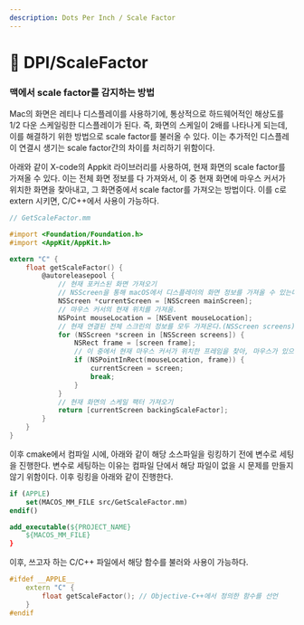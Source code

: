 ```yaml
---
description: Dots Per Inch / Scale Factor
---
```


# 💩 DPI/ScaleFactor

### 맥에서 scale factor를 감지하는 방법

Mac의 화면은 레티나 디스플레이를 사용하기에, 통상적으로 하드웨어적인 해상도를 1/2 다운 스케일링한 디스플레이가 된다. 즉, 화면의 스케일이 2배를 나타나게 되는데, 이를 해결하기 위한 방법으로 scale factor를 불러올 수 있다. 이는 추가적인 디스플레이 연결시 생기는 scale factor간의 차이를 처리하기 위함이다.

아래와 같이 X-code의 Appkit 라이브러리를 사용하여, 현재 화면의 scale factor를 가져올 수 있다. 이는 전체 화면 정보를 다 가져와서, 이 중 현재 화면에 마우스 커서가 위치한 화면을 찾아내고, 그 화면중에서 scale factor를 가져오는 방법이다. 이를 c로 extern 시키면, C/C++에서 사용이 가능하다.

```objectivec
// GetScaleFactor.mm

#import <Foundation/Foundation.h>
#import <AppKit/AppKit.h>

extern "C" {
    float getScaleFactor() {
        @autoreleasepool {
            // 현재 포커스된 화면 가져오기
            // NSScreen을 통해 macOS에서 디스플레이의 화면 정보를 가져올 수 있는데, 이 중mainScreen의 정보를 가져온다.
            NSScreen *currentScreen = [NSScreen mainScreen];
            // 마우스 커서의 현재 위치를 가져옴.
            NSPoint mouseLocation = [NSEvent mouseLocation];
            // 현재 연결된 전체 스크린의 정보를 모두 가져온다.(NSScreen screens)
            for (NSScreen *screen in [NSScreen screens]) {
                NSRect frame = [screen frame];
                // 이 중에서 현재 마우스 커서가 위치한 프레임을 찾아, 마우스가 있으면 해당 화면의 정보를 가져온다.
                if (NSPointInRect(mouseLocation, frame)) {
                    currentScreen = screen;
                    break;
                }
            }
            // 현재 화면의 스케일 팩터 가져오기
            return [currentScreen backingScaleFactor];
        }
    }
}
```

이후 cmake에서 컴파일 시에, 아래와 같이 해당 소스파일을 링킹하기 전에 변수로 세팅을 진행한다. 변수로 세팅하는 이유는 컴파일 단에서 해당 파일이 없을 시 문제를 만들지 않기 위함이다. 이후 링킹을 아래와 같이 진행한다.

```cmake
if (APPLE)
    set(MACOS_MM_FILE src/GetScaleFactor.mm)
endif()

add_executable(${PROJECT_NAME}
    ${MACOS_MM_FILE}
}
```

이후, 쓰고자 하는 C/C++ 파일에서 해당 함수를 불러와 사용이 가능하다.

```cpp
#ifdef __APPLE__
    extern "C" {
        float getScaleFactor(); // Objective-C++에서 정의한 함수를 선언
    }
#endif
```

